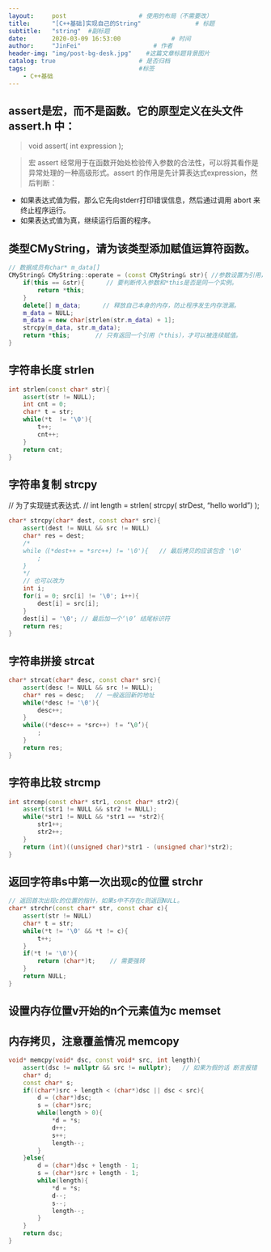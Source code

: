 ```yaml
---
layout:     post                    # 使用的布局（不需要改） 
title:      "[C++基础]实现自己的String"               # 标题  
subtitle:   "string"  #副标题 
date:       2020-03-09 16:53:00              # 时间 
author:     "JinFei"                    # 作者 
header-img: "img/post-bg-desk.jpg"    #这篇文章标题背景图片 
catalog: true                       # 是否归档 
tags:                               #标签     
    - C++基础
---
```


## assert是宏，而不是函数。它的原型定义在头文件 assert.h 中：
> void assert( int expression );

> 宏 assert 经常用于在函数开始处检验传入参数的合法性，可以将其看作是异常处理的一种高级形式。assert 的作用是先计算表达式expression，然后判断：

- 如果表达式值为假，那么它先向stderr打印错误信息，然后通过调用 abort 来终止程序运行。
- 如果表达式值为真，继续运行后面的程序。

## 类型CMyString，请为该类型添加赋值运算符函数。

```C++
// 数据成员有char* m_data[]
CMyString& CMyString::operate = (const CMyString& str){ //参数设置为引用，防止从形参到实参调用复制构造函数。
    if(this == &str){      // 要判断传入参数和*this是否是同一个实例。
        return *this;   
    }
    delete[] m_data;      // 释放自己本身的内存，防止程序发生内存泄漏。
    m_data = NULL;
    m_data = new char[strlen(str.m_data) + 1];
    strcpy(m_data, str.m_data);
    return *this;       // 只有返回一个引用（*this），才可以被连续赋值。
}
```

## 字符串长度 strlen
```C++
int strlen(const char* str){
    assert(str != NULL);
    int cnt = 0;
    char* t = str;
    while(*t  != '\0'){
        t++;
        cnt++;
    }
    return cnt;
}
```

## 字符串复制 strcpy

// 为了实现链式表达式.
// int length = strlen( strcpy( strDest, “hello world”) );

```C++
char* strcpy(char* dest, const char* src){
    assert(dest != NULL && src != NULL)
    char* res = dest;
    /*
    while（(*dest++ = *src++) != '\0'){   // 最后拷贝的应该包含 '\0'
        ;
    }
    */
    // 也可以改为
    int i;
    for(i = 0; src[i] != '\0'; i++){
        dest[i] = src[i];
    }
    dest[i] = '\0'; // 最后加一个‘\0’ 结尾标识符
    return res;
}
```

## 字符串拼接 strcat
```C++
char* strcat(char* desc, const char* src){
    assert(desc != NULL && src != NULL);
    char* res = desc;   // 一般返回新的地址
    while(*desc != '\0'){
        desc++;  
    }
    while((*desc++ = *src++) ！= ‘\0’){
        ;
    }
    return res;
}
```

## 字符串比较 strcmp
```C++
int strcmp(const char* str1, const char* str2){
    assert(str1 != NULL && str2 != NULL);
    while(*str1 != NULL && *str1 == *str2){
        str1++;
        str2++;
    }
    return (int)((unsigned char)*str1 - (unsigned char)*str2);
}
```

## 返回字符串s中第一次出现c的位置 strchr

```C++
// 返回首次出现c的位置的指针，如果s中不存在c则返回NULL。
char* strchr(const char* str, const char c){
    assert(str != NULL)
    char* t = str;
    while(*t != '\0' && *t != c){
        t++;
    }
    if(*t != '\0'){
        return (char*)t;    // 需要强转
    }
    return NULL;
}
```

## 设置内存位置v开始的n个元素值为c memset


## 内存拷贝，注意覆盖情况 memcopy
```C++
void* memcpy(void* dsc, const void* src, int length){
    assert(dsc != nullptr && src != nullptr);   // 如果为假的话 断言报错
    char* d;
    const char* s;
    if((char*)src + length < (char*)dsc || dsc < src){
        d = (char*)dsc;
        s = (char*)src;
        while(length > 0){
            *d = *s;
            d++;
            s++;
            length--;
        }
    }else{
        d = (char*)dsc + length - 1;
        s = (char*)src + length - 1;
        while(length){
            *d = *s;
            d--;
            s--;
            length--;
        }
    }
    return dsc;
}
```

